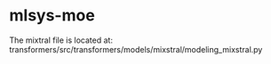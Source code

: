 # mlsys-moe

The mixtral file is located at: transformers/src/transformers/models/mixstral/modeling_mixstral.py

